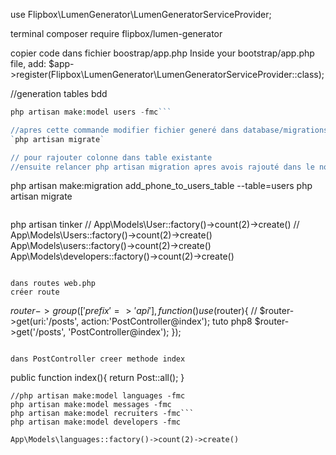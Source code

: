 use Flipbox\LumenGenerator\LumenGeneratorServiceProvider;

terminal
composer require flipbox/lumen-generator

copier code dans fichier boostrap/app.php
Inside your bootstrap/app.php file, add:
$app->register(Flipbox\LumenGenerator\LumenGeneratorServiceProvider::class);


//generation tables bdd
```php artisan key:generate
php artisan make:model users -fmc```

//apres cette commande modifier fichier generé dans database/migrations
`php artisan migrate`

// pour rajouter colonne dans table existante
//ensuite relancer php artisan migration apres avois rajouté dans le nouveau fichier la ligne a rajouter dans la function de la classe
```
php artisan make:migration add_phone_to_users_table --table=users
php artisan migrate
```

```
php artisan tinker
// App\Models\User::factory()->count(2)->create()
// App\Models\Users::factory()->count(2)->create()
App\Models\users::factory()->count(2)->create()
App\Models\developers::factory()->count(2)->create()
```

dans routes web.php
créer route

```
$router->group(['prefix' => 'api'], function() use ($router){
    // $router->get(uri:'/posts', action:'PostController@index'); tuto php8
    $router->get('/posts', 'PostController@index');
});
```

dans PostController creer methode index
```
public function index(){
        return Post::all();
    }
```
//php artisan make:model languages -fmc
php artisan make:model messages -fmc
php artisan make:model recruiters -fmc```
php artisan make:model developers -fmc

App\Models\languages::factory()->count(2)->create()
